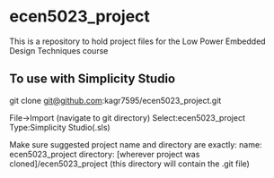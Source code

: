 # ecen5023_project
This is a repository to hold project files for the Low Power Embedded Design Techniques course

## To use with Simplicity Studio
git clone git@github.com:kagr7595/ecen5023\_project.git

File->Import
(navigate to git directory)
Select:ecen5023\_project Type:Simplicity Studio(.sls)

Make sure suggested project name and directory are exactly:
name:  ecen5023\_project
directory: [wherever project was cloned]/ecen5023\_project
    (this directory will contain the .git file)



